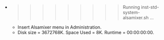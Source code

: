 * >>>>>>>>> Running inst-std-system-alsamixer.sh ...
  * Insert Alsamixer menu in Administration.
  * Disk size = 3672768K. Space Used = 8K. Runtime = 00:00:00:00.
